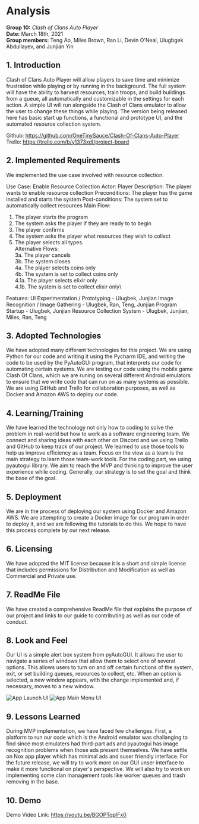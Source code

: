 # Analysis

**Group 10:** _Clash of Clans Auto Player_\
**Date:** March 18th, 2021\
**Group members:** Teng Ao, Miles Brown, Ran Li, Devin O'Neal, Ulugbgek Abdullayev, and Junjian Yin

## 1. Introduction

Clash of Clans Auto Player will allow players to save time and minimize frustration while playing or by running in the background. The full system will have the ability to harvest resources, train troops, and build buildings from a queue, all automatically and customizable in the settings for each action. A simple UI will run alongside the Clash of Clans emulator to allow the user to change these things while playing. The version being released here has basic start up functions, a functional and prototype UI, and the automated resource collection system.

Github: https://github.com/OneTinySauce/Clash-Of-Clans-Auto-Player \
Trello: https://trello.com/b/y1373xdI/project-board

## 2. Implemented Requirements
We implemented the use case involved with resource collection.

Use Case: Enable Resource Collection
Actor: Player
Description: The player wants to enable resource collection
Preconditions: The player has the game installed and starts the system
Post-conditions: The system set to automatically collect resources
Main Flow:
1. The player starts the program
2. The system asks the player if they are ready to to begin
3. The player confirms
4. The system asks the player what resources they wish to collect
5. The player selects all types.\
Alternative Flows:\
3a. The player cancels\
3b. The system closes\
4a. The player selects coins only\
4b. The system is set to collect coins only\
4.1a. The player selects elixir only\
4.1b. The system is set to collect elixir only\

Features:
UI Experimentation / Prototyping - Ulugbek, Junjian
Image Recognition / Image Gathering - Ulugbek, Ran, Teng, Junjian
Program Startup - Ulugbek, Junjian
Resource Collection System - Ulugbek, Junjian, Miles, Ran, Teng

## 3. Adopted Technologies 

We have adopted many different technologies for this project. We are using Python for our code and writing it using the Pycharm IDE, and writing the code to be used by the 
PyAutoGUI program, that interprets our code for automating certain systems. We are testing our code using the mobile game Clash Of Clans, which we are runing on several different Android emulators to ensure that we write code that can run on as many systems as possible. We are using GitHub and Trello for collaboration purposes, as well as Docker and Amazon AWS to deploy our code.

## 4. Learning/Training

We have learned the technology not only how to coding to solve the problem in real-world but how to work as a software engineering team. We connect and sharing ideas with each other on Discord and we using Trello and GitHub to keep track of our project. We learned to use those tools to help us improve efficiency as a team. Focus on the view as a team is the main strategy to learn those team-work tools. For the coding part, we using pyautogui library. We aim to reach the MVP and thinking to improve the user experience while coding. Generally, our strategy is to set the goal and think the base of the goal.

## 5. Deployment 

We are in the process of deploying our system using Docker and Amazon AWS. We are attempting to create a Docker image for our program in order to deploy it, and we are following the tutorials to do this. We hope to have this process complete by our next release.

## 6. Licensing 

We have adopted the MIT license because it is a short and simple license that includes permissions for Distribution and Modification as well as Commercial and Private use.

## 7. ReadMe File

We have created a comprehensive ReadMe file that explains the purpose of our project and links to our guide to contributing as well as our code of conduct.

## 8. Look and Feel

Our UI is a simple alert box system from pyAutoGUI. It allows the user to navigate a series of windows that allow them to select one of several options. This allows users to turn on and off certain functions of the system, exit, or set building queues, resources to collect, etc. When an option is selected, a new window appears, with the change implemented and, if necessary, moves to a new window.

![App Launch UI](https://github.com/OneTinySauce/Clash-Of-Clans-Auto-Player/blob/main/screenshots/UI_intro.PNG?raw=true)
![App Main Menu UI](https://github.com/OneTinySauce/Clash-Of-Clans-Auto-Player/blob/main/screenshots/UI_ActonMenu.PNG?raw=true)

## 9. Lessons Learned

During MVP implementation, we have faced few challenges. First, a platform to run our code which is the Android emulator was challanging to find since most emulaters had third-part ads and pyautogui has image recognition problems when those ads present themselves. We have settle on Nox app player which has minimal ads and suser friendly interface. For the future release, we will try to work more on our GUI unser interface to make it more functional on player's perspective. We will also try to work on implementing some clan management tools like worker queues and trash removing in the base.

## 10. Demo 

Demo Video Link: https://youtu.be/BGOPTqpIFx0

